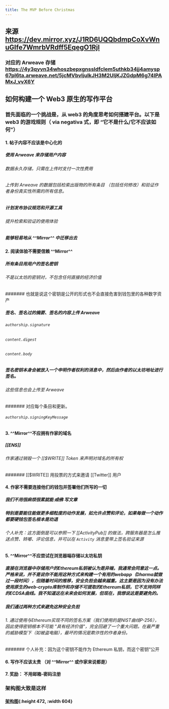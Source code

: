 ```yaml
---
title: The MVP Before Christmas
---
```


## 来源 https://dev.mirror.xyz/J1RD6UQQbdmpCoXvWnuGIfe7WmrbVRdff5EqegO1RjI
### 对应的 Arweave 存储 https://4y3qyvn34whoszbepxgnssldfclem5uthkb34jj4amysp67pl6ta.arweave.net/5jcMVbvljulkJH3M2UljKJZGdpM6g74lPAMxJ_vvX6Y
## 如何构建一个 Web3 原生的写作平台
### 首先面临的一个挑战是，从 web3 的角度思考如何搭建平台。以下是 web3 的游戏规则（ via negativa 式，即 “它不是什么/它不应该如何”）
#### 1. 帖子内容不应该是中心化的
##### 使用 Arweave 来存储用户内容
###### 数据永久存储，只需在上传时支付一次性费用
###### 上传到 Arweave 的数据包括检索出版物的所有条目 （包括任何修改）和验证作者身份真实性所需的所有信息。
##### 计划发布协议规范和开源工具
###### 提升检索和验证的使用体验
##### 能够轻易地从 ^^Mirror^^ 中迁移出去
#### 2. 阅读体验不需要信赖  ^^Mirror^^
##### 所有条目用用户的签名密钥
###### 不是以太坊的密钥对，不包含任何直接的经济价值
####### 也就是说这个密钥是公开的形式也不会直接危害到钱包里的各种数字资产
##### 签名、签名过的摘要、签名的内容上传 Arweave
###### `authorship.signature`
###### `content.digest`
###### `content.body`
##### 签名密钥本身会被放入一个申明作者权利的消息中，然后由作者的以太坊地址进行签名。
###### 这些信息也会上传至 Arweave
####### 对应每个条目和更新。
###### `authorship.signingKeyMessage`
#### 3. ^^Mirror^^不应拥有作家的域名
##### [[ENS]]
###### 作家通过销毁一个 [[$WRITE]] Token 来声明对域名的所有权
####### [[$WRITE]] 用投票的方式来邀请 [[Twitter]] 用户
#### 4. 作家不需要连接他们的钱包并签署他们所写的一切
##### 我们不用很麻烦很累就能 <del>成佛</del> 写文章
##### 特别是要能往能做更多细粒度的动作发展，如允许点赞和评论，如果每做一个动作都要硬钱包签名根本是劝退
###### 个人补充：这方面倒是可以参照一下 [[ActivityPub]] 的做法，跨服务器是怎么推送点赞、转嘟、评论信息，并可以在 `Activity` 消息里带上签名验证来源
#### 5. ^^Mirror^^不应尝试在浏览器端存储以太坊私钥
##### 直接在浏览器中存储用户的Ethereum私钥被认为是异端，我通常会同意这一点。严格来说，并不是说你不能用这种方式来构建一个有用的webapp（Dharma就做过一段时间），但随着时间的推移，安全负担会越来越重。这主要是因为没有办法使用原生的web-crypto库制作和存储不可提取的Ethereum私钥，它不支持同样的ECDSA曲线。我不知道这在未来会如何发展，但现在，我想说这是要避免的。
##### 我们通过两种方式来避免这种安全负担
###### 1. 通过使用与Ethereum实现不同的签名方案（我们使用的是NIST曲线P-256），因此使得密钥根本不可能 "具有经济价值"，完全回避了一个重大问题。在最严重的威胁模型下（如被盗电脑），最坏的情况是欺诈性的作者身份。
####### 个人补充：因为这个密钥不能作为 Ethereum 私钥，而这个密钥“公开
#### 6. 写作不应该太贵 （对 ^^Mirror^^ 或作家来说都是）
#### 7. 奖励： 不用邮箱-密码注册
### 架构图大致是这样
#### [架构图](https://images.mirror-media.xyz/publication-images/4ad92c52-5226-40c1-b654-4bbfe905c278.jpeg){:height 472, :width 604}
###
